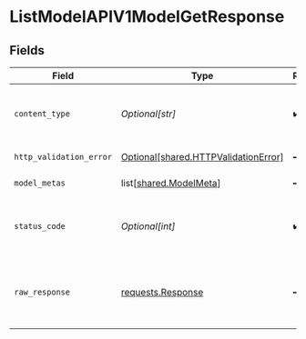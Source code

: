 # ListModelAPIV1ModelGetResponse


## Fields

| Field                                                                                  | Type                                                                                   | Required                                                                               | Description                                                                            |
| -------------------------------------------------------------------------------------- | -------------------------------------------------------------------------------------- | -------------------------------------------------------------------------------------- | -------------------------------------------------------------------------------------- |
| `content_type`                                                                         | *Optional[str]*                                                                        | :heavy_check_mark:                                                                     | HTTP response content type for this operation                                          |
| `http_validation_error`                                                                | [Optional[shared.HTTPValidationError]](undefined/models/shared/httpvalidationerror.md) | :heavy_minus_sign:                                                                     | Validation Error                                                                       |
| `model_metas`                                                                          | list[[shared.ModelMeta](undefined/models/shared/modelmeta.md)]                         | :heavy_minus_sign:                                                                     | Successful Response                                                                    |
| `status_code`                                                                          | *Optional[int]*                                                                        | :heavy_check_mark:                                                                     | HTTP response status code for this operation                                           |
| `raw_response`                                                                         | [requests.Response](https://requests.readthedocs.io/en/latest/api/#requests.Response)  | :heavy_minus_sign:                                                                     | Raw HTTP response; suitable for custom response parsing                                |